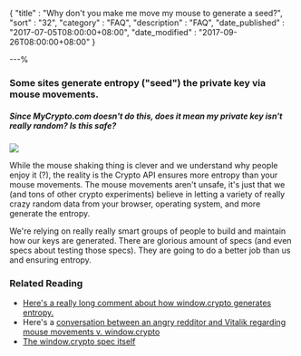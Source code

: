 {
"title"       : "Why don't you make me move my mouse to generate a seed?",
"sort"        : "32",
"category"    : "FAQ",
"description" : "FAQ",
"date_published" : "2017-07-05T08:00:00+08:00",
"date_modified"  : "2017-09-26T08:00:00+08:00"
}

---%


### Some sites generate entropy ("seed") the private key via mouse movements.

##### Since MyCrypto.com doesn't do this, does it mean my private key isn't really random? Is this safe?

![](https://s3.amazonaws.com/groovehq/uploaded/3ixnwrg3w8ko1uki8tu5tg4mjpurb4sn2xgfr1lx21w8rnfdzi?1494563756)

While the mouse shaking thing is clever and we understand why people enjoy it (?), the reality is the Crypto API ensures more entropy than your mouse movements. The mouse movements aren't unsafe, it's just that we (and tons of other crypto experiments) believe in letting a variety of really crazy random data from your browser, operating system, and more generate the entropy.

We're relying on really really smart groups of people to build and maintain how our keys are generated. There are glorious amount of specs (and even specs about testing those specs). They are going to do a better job than us and ensuring entropy.

### Related Reading

*   [Here's a really long comment about how window.crypto generates entropy.](https://www.reddit.com/r/ethereum/comments/5psp13/ethereum_account_generation_on_airgapped_computer/)
*   Here's a [conversation between an angry redditor and Vitalik regarding mouse movements v. window.crypto](https://www.reddit.com/r/ethereum/comments/2bilqg/note_there_is_a_paranoid_highsecurity_way_to/cj5sgrm)
*   [The window.crypto spec itself](https://dvcs.w3.org/hg/webcrypto-api/raw-file/tip/spec/Overview.html#dfn-GlobalCrypto)
